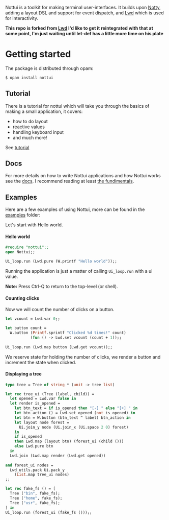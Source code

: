 Nottui is a toolkit for making terminal user-interfaces.
It builds upon [Notty](https://github.com/pqwy/notty/), adding a layout DSL and support for event dispatch,
and [Lwd](https://github.com/let-def/lwd) which is used for interactivity.

**This repo is forked from [Lwd](https://github.com/let-def/lwd) I'd like to get it reintegrated with that at some point, I'm just waiting until let-def has a little more time on his plate**

# Getting started

The package is distributed through opam: 

```bash
$ opam install nottui
```

## Tutorial
There is a tutorial for nottui which will take you through the basics of making a small application, it covers: 
- how to do layout 
- reactive values
- handling keyboard input 
- and much more!

See [tutorial](tutorial/hackernews/bin/tutorial.md)
## Docs
For more details on how to write Nottui applications and how Nottui works see the [docs](docs/).
I recommend reading at least [the fundimentals](docs/fundimentals.md).
## Examples

Here are a few examples of using Nottui, more can be found in the [examples](examples/) folder:

Let's start with Hello world.

#### Hello world

```ocaml
#require "nottui";;
open Nottui;;

Ui_loop.run (Lwd.pure (W.printf "Hello world"));;
```

Running the application is just a matter of calling `Ui_loop.run` with a ui
value.

**Note:** Press Ctrl-Q to return to the top-level (or shell).

#### Counting clicks

Now we will count the number of clicks on a button.

```ocaml
let vcount = Lwd.var 0;;

let button count = 
  W.button (Printf.sprintf "Clicked %d times!" count)
           (fun () -> Lwd.set vcount (count + 1));;
  
Ui_loop.run (Lwd.map button (Lwd.get vcount));;
```

We reserve state for holding the number of clicks, we render a button and
increment the state when clicked.

#### Displaying a tree

```ocaml
type tree = Tree of string * (unit -> tree list)

let rec tree_ui (Tree (label, child)) =
  let opened = Lwd.var false in
  let render is_opened =
    let btn_text = if is_opened then "[-] " else "[+] " in
    let btn_action () = Lwd.set opened (not is_opened) in
    let btn = W.button (btn_text ^ label) btn_action in
    let layout node forest =
      Ui.join_y node (Ui.join_x (Ui.space 2 0) forest) 
    in
    if is_opened 
    then Lwd.map (layout btn) (forest_ui (child ()))
    else Lwd.pure btn
  in
  Lwd.join (Lwd.map render (Lwd.get opened))
  
and forest_ui nodes = 
  Lwd_utils.pack Ui.pack_y 
    (List.map tree_ui nodes)
;;

let rec fake_fs () = [
  Tree ("bin", fake_fs);
  Tree ("home", fake_fs);
  Tree ("usr", fake_fs);
] in
Ui_loop.run (forest_ui (fake_fs ()));;
```
